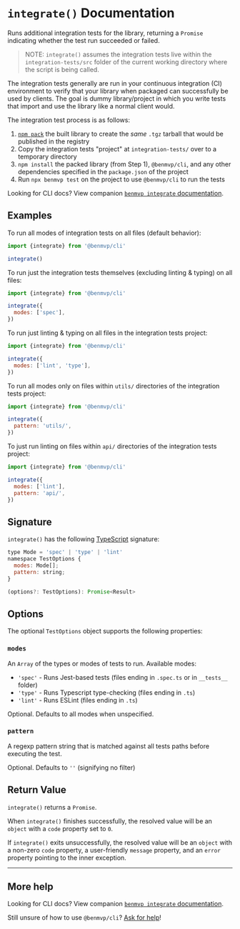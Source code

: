# `integrate()` Documentation

Runs additional integration tests for the library, returning a `Promise` indicating whether the test run succeeded or failed.

> NOTE: `integrate()` assumes the integration tests live within the `integration-tests/src` folder of the current working directory where the script is being called.

The integration tests generally are run in your continuous integration (CI) environment to verify that your library when packaged can successfully be used by clients. The goal is dummy library/project in which you write tests that import and use the library like a normal client would.

The integration test process is as follows:

1. [`npm pack`](https://docs.npmjs.com/cli/pack.html) the built library to create the _same_ `.tgz` tarball that would be published in the registry
1. Copy the integration tests "project" at `integration-tests/` over to a temporary directory
1. `npm install` the packed library (from Step 1), `@benmvp/cli`, and any other dependencies specified in the `package.json` of the project
1. Run `npx benmvp test` on the project to use `@benmvp/cli` to run the tests

Looking for CLI docs? View companion [`benmvp integrate` documentation](../cli/integrate.md).

## Examples

To run all modes of integration tests on all files (default behavior):

```js
import {integrate} from '@benmvp/cli'

integrate()
```

To run just the integration tests themselves (excluding linting & typing) on all files:

```js
import {integrate} from '@benmvp/cli'

integrate({
  modes: ['spec'],
})
```

To run just linting & typing on all files in the integration tests project:

```js
import {integrate} from '@benmvp/cli'

integrate({
  modes: ['lint', 'type'],
})
```

To run all modes only on files within `utils/` directories of the integration tests project:

```js
import {integrate} from '@benmvp/cli'

integrate({
  pattern: 'utils/',
})
```

To just run linting on files within `api/` directories of the integration tests project:

```js
import {integrate} from '@benmvp/cli'

integrate({
  modes: ['lint'],
  pattern: 'api/',
})
```

## Signature

`integrate()` has the following [TypeScript](https://www.typescriptlang.org/) signature:

```js
type Mode = 'spec' | 'type' | 'lint'
namespace TestOptions {
  modes: Mode[];
  pattern: string;
}

(options?: TestOptions): Promise<Result>
```

## Options

The optional `TestOptions` object supports the following properties:

### `modes`

An `Array` of the types or modes of tests to run. Available modes:

- `'spec'` - Runs Jest-based tests (files ending in `.spec.ts` or in `__tests__` folder)
- `'type'` - Runs Typescript type-checking (files ending in `.ts`)
- `'lint'` - Runs ESLint (files ending in `.ts`)

Optional. Defaults to all modes when unspecified. 

### `pattern`

A regexp pattern string that is matched against all tests paths before executing the test.

Optional. Defaults to `''` (signifying no filter)

## Return Value

`integrate()` returns a `Promise`.

When `integrate()` finishes successfully, the resolved value will be an `object` with a `code` property set to `0`.

If `integrate()` exits unsuccessfully, the resolved value will be an `object` with a non-zero `code` property, a user-friendly `message` property, and an `error` property pointing to the inner exception.

---

## More help

Looking for CLI docs? View companion [`benmvp integrate` documentation](../cli/integrate.md).

Still unsure of how to use `@benmvp/cli`? [Ask for help](https://github.com/benmvp/benmvp-cli/issues)!
